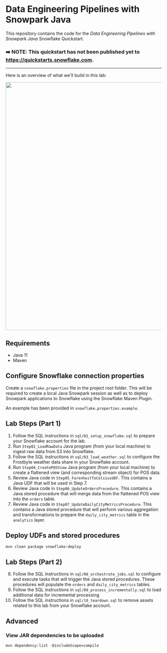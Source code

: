# Data Engineering Pipelines with Snowpark Java
This repository contains the code for the *Data Engineering Pipelines with Snowpark Java* Snowflake Quickstart.

### ➡️ NOTE: This quickstart has not been published yet to https://quickstarts.snowflake.com.

___
Here is an overview of what we'll build in this lab:

<img src="images/demo_overview.png" width=800px>

## Requirements

- Java 11
- Maven

## Configure Snowflake connection properties
Create a `snowflake.properties` file in the project root folder. This will be required to create a local Java Snowpark session as well as to deploy Snowpark applications to Snowflake using the Snowflake Maven Plugin.  

An example has been provided in `snowflake.properties.example`.

## Lab Steps (Part 1)
1. Follow the SQL instructions in `sql/01_setup_snowflake.sql` to prepare your Snowflake account for the lab.
2. Run `Step02_LoadRawData` Java program (from your local machine) to ingest raw data from S3 into Snowflake.
3. Follow the SQL instructions in `sql/03_load_weather.sql` to configure the Frostbyte weather data share in your Snowflake account.
4. Run `Step04_CreatePOSView` Java program (from your local machine) to create a flattened view (and corresponding stream object) for POS data.
5. Review Java code in `Step05_FarenheitToCelsiusUDF`. This contains a Java UDF that will be used in Step 7.
6. Review Java code in `Step06_UpdateOrdersProcedure`.  This contains a Java stored procedure that will merge data from the flattened POS view into the `orders` table.
7. Review Java code in `Step07_UpdateDailyCityMetricsProcedure`. This contains a Java stored procedure that will perform various aggregation and transformations to prepare the `daily_city_metrics` table in the `analytics` layer.

## Deploy UDFs and stored procedures

```
mvn clean package snowflake:deploy
```

## Lab Steps (Part 2)
8. Follow the SQL instructions in `sql/08_orchestrate_jobs.sql` to configure and execute tasks that will trigger the Java stored procedures.  These procedures will populate the `orders` and `daily_city_metrics` tables.
9. Follow the SQL instructions in `sql/09_process_incrementally.sql` to load additional data for incremental processing
10. Follow the SQL instructions in `sql/10_teardown.sql` to remove assets related to this lab from your Snowflake account.

## Advanced

### View JAR dependencies to be uploaded

```
mvn dependency:list -DincludeScope=compile
```